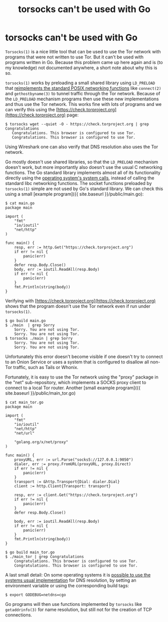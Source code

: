 ﻿---
layout: post
title: torsocks can't be used with Go
published: true
---

# torsocks can't be used with Go

`Torsocks(1)` is a nice little tool that can be used to use the Tor network with programs that were not written to use Tor. But it can't be used with programs written in Go.
Because this problem came up here again and is (to my knowledge) not documented anywhere, a short note about why this is so. 

`torsocks(1)` works by preloading a small shared library using `LD_PRELOAD` that [reimplements the standard POSIX networking functions](https://github.com/dgoulet/torsocks/tree/master/src/lib) like `connect(2)` and `gethostbyname(3)` to tunnel traffic through the Tor network.
Because of the `LD_PRELOAD` mechanism programs then use these new implementations and thus use the Tor network.
This works fine with lots of programs and we can verify this using the [https://check.torproject.org](https://check.torproject.org) page:

    $ torsocks wget --quiet -O - https://check.torproject.org | grep Congratulations
       Congratulations. This browser is configured to use Tor.
       Congratulations. This browser is configured to use Tor.

Using Wireshark one can also verify that DNS resolution also uses the Tor network.

Go mostly doesn't use shared libraries, so that the `LD_PRELOAD` mechanism doesn't work, but more importantly also doesn't use the usual C networking functions.
The Go standard library implements almost all of its functionality directly using the [operating system's system calls](https://golang.org/pkg/syscall), instead of calling the standard libc networking functions.
The socket functions preloaded by `torsocks(1)` simple are not used by Go's standard library. We can check this using a small [example program]({{ site.baseurl }}/public/main.go):

	$ cat main.go 
	package main
	
	import (
		"fmt"
		"io/ioutil"
		"net/http"
	)
	
	func main() {
		resp, err := http.Get("https://check.torproject.org")
		if err != nil {
			panic(err)
		}
		defer resp.Body.Close()
		body, err := ioutil.ReadAll(resp.Body)
		if err != nil {
			panic(err)
		}
		fmt.Println(string(body))
	}

Verifying with [https://check.torproject.org](https://check.torproject.org) shows that the program doesn't use the Tor network even if run under `torsocks(1)`.

	$ go build main.go
	$ ./main  | grep Sorry
		Sorry. You are not using Tor.
		Sorry. You are not using Tor.
	$ torsocks ./main | grep Sorry
	  	Sorry. You are not using Tor.
	  	Sorry. You are not using Tor.

Unfortunately this error doesn't become visible if one doesn't try to connect to an Onion Service or uses a system that is configured to disallow all non-Tor traffic, such as Tails or Whonix.

Fortunately, it is easy to use the Tor network using the "proxy" package in the "net" sub-repository, which implements a SOCKS proxy client to connect to a local Tor router. Another [small example program]({{ site.baseurl }}/public/main_tor.go)

	$ cat main_tor.go 
	package main
	
	import (
		"fmt"
		"io/ioutil"
		"net/http"
		"net/url"
	
		"golang.org/x/net/proxy"
	)
	
	func main() {
		proxyURL, err := url.Parse("socks5://127.0.0.1:9050")
		dialer, err := proxy.FromURL(proxyURL, proxy.Direct)
		if err != nil {
			panic(err)
		}
		transport := &http.Transport{Dial: dialer.Dial}
		client := http.Client{Transport: transport}
	
		resp, err := client.Get("https://check.torproject.org")
		if err != nil {
			panic(err)
		}
		defer resp.Body.Close()
	
		body, err := ioutil.ReadAll(resp.Body)
		if err != nil {
			panic(err)
		}
		fmt.Println(string(body))
	}
	
	$ go build main_tor.go
	$ ./main_tor | grep Congratulations
 		Congratulations. This browser is configured to use Tor.
		Congratulations. This browser is configured to use Tor.

A last small detail: On some operating systems it is [possible to use the systems usual implementation](https://golang.org/pkg/net/#hdr-Name_Resolution) for DNS resolution, by setting an environment variable or using the corresponding build tags:

    $ export GODEBUG=netdns=cgo

Go programs will then use functions implemented by `torsocks` like `getaddrinfo(3)` for name resolution, but still not for the creation of TCP connections.

